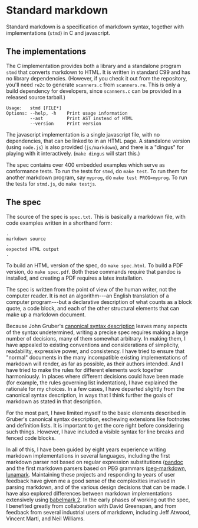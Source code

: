 Standard markdown
=================

Standard markdown is a specification of markdown syntax, together with
implementations (`stmd`) in C and javascript.

The implementations
-------------------

The C implementation provides both a library and a standalone program
`stmd` that converts markdown to HTML.  It is written in standard C99
and has no library dependencies.  (However, if you check it out from the
repository, you'll need `re2c` to generate `scanners.c` from
`scanners.re`.  This is only a build dependency for developers, since
`scanners.c` can be provided in a released source tarball.)

    Usage:   stmd [FILE*]
    Options: --help, -h    Print usage information
             --ast         Print AST instead of HTML
             --version     Print version

The javascript implementation is a single javascript file, with
no dependencies, that can be linked to in an HTML page.  A standalone
version (using `node.js`) is also provided (`js/markdown`), and there is
a "dingus" for playing with it interactively.  (`make dingus` will start
this.)

The spec contains over 400 embedded examples which serve as conformance
tests.  To run the tests for `stmd`, do `make test`.  To run them for
another markdown program, say `myprog`, do `make test PROG=myprog`.  To
run the tests for `stmd.js`, do `make testjs`.

The spec
--------

The source of the spec is `spec.txt`.  This is basically a markdown
file, with code examples written in a shorthand form:

    .
    markdown source
    .
    expected HTML output
    .

To build an HTML version of the spec, do `make spec.html`.  To build a
PDF version, do `make spec.pdf`.  Both these commands require that
pandoc is installed, and creating a PDF requires a latex installation.

The spec is written from the point of view of the human writer, not
the computer reader.  It is not an algorithm---an English translation of
a computer program---but a declarative description of what counts as a block
quote, a code block, and each of the other structural elements that can
make up a markdown document.

Because John Gruber's [canonical syntax
description](http://daringfireball.net/projects/markdown/syntax) leaves
many aspects of the syntax undetermined, writing a precise spec requires
making a large number of decisions, many of them somewhat arbitrary.
In making them, I have appealed to existing conventions and
considerations of simplicity, readability, expressive power, and
consistency.  I have tried to ensure that "normal" documents in the many
incompatible existing implementations of markdown will render, as far as
possible, as their authors intended.  And I have tried to make the rules
for different elements work together harmoniously.  In places where
different decisions could have been made (for example, the rules
governing list indentation), I have explained the rationale for
my choices.  In a few cases, I have departed slightly from the canonical
syntax description, in ways that I think further the goals of markdown
as stated in that description.

For the most part, I have limited myself to the basic elements
described in Gruber's canonical syntax description, eschewing extensions
like footnotes and definition lists.  It is important to get the core
right before considering such things. However, I have included a visible
syntax for line breaks and fenced code blocks.

In all of this, I have been guided by eight years experience writing
markdown implementations in several languages, including the first
markdown parser not based on regular expression substitutions
([pandoc](http://github.com/jgm/pandoc) and the first markdown parsers
based on PEG grammars
([peg-markdown](http://github.com/jgm/peg-markdown),
[lunamark](http://github.com/jgm/lunamark). Maintaining these projects
and responding to years of user feedback have given me a good sense of
the complexities involved in parsing markdown, and of the various design
decisions that can be made.  I have also explored differences between
markdown implementations extensively using [babelmark
2](http://johnmacfarlane.net/babelmark2/).  In the early phases of
working out the spec, I benefited greatly from collaboration with David
Greenspan, and from feedback from several industrial users of markdown,
including Jeff Atwood, Vincent Marti, and Neil Williams.

